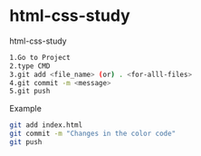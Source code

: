 # html-css-study
html-css-study

```sh
1.Go to Project
2.type CMD
3.git add <file_name> (or) . <for-alll-files>
4.git commit -m <message>
5.git push
```

Example

```sh
git add index.html
git commit -m "Changes in the color code"
git push
```
